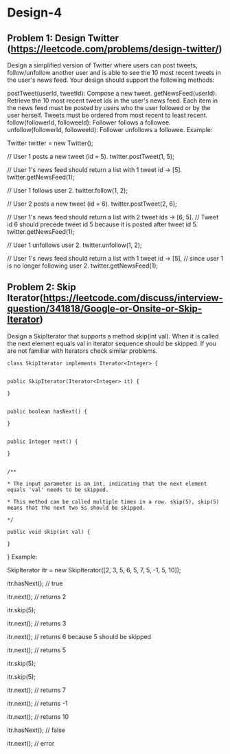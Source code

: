 # Design-4

## Problem 1: Design Twitter (https://leetcode.com/problems/design-twitter/)

Design a simplified version of Twitter where users can post tweets, follow/unfollow another user and is able to see the 10 most recent tweets in the user's news feed. Your design should support the following methods:

postTweet(userId, tweetId): Compose a new tweet.
getNewsFeed(userId): Retrieve the 10 most recent tweet ids in the user's news feed. Each item in the news feed must be posted by users who the user followed or by the user herself. Tweets must be ordered from most recent to least recent.
follow(followerId, followeeId): Follower follows a followee.
unfollow(followerId, followeeId): Follower unfollows a followee.
Example:

Twitter twitter = new Twitter();

// User 1 posts a new tweet (id = 5).
twitter.postTweet(1, 5);

// User 1's news feed should return a list with 1 tweet id -> [5].
twitter.getNewsFeed(1);

// User 1 follows user 2.
twitter.follow(1, 2);

// User 2 posts a new tweet (id = 6).
twitter.postTweet(2, 6);

// User 1's news feed should return a list with 2 tweet ids -> [6, 5].
// Tweet id 6 should precede tweet id 5 because it is posted after tweet id 5.
twitter.getNewsFeed(1);

// User 1 unfollows user 2.
twitter.unfollow(1, 2);

// User 1's news feed should return a list with 1 tweet id -> [5],
// since user 1 is no longer following user 2.
twitter.getNewsFeed(1);


## Problem 2: Skip Iterator(https://leetcode.com/discuss/interview-question/341818/Google-or-Onsite-or-Skip-Iterator)

Design a SkipIterator that supports a method skip(int val). When it is called the next element equals val in iterator sequence should be skipped. If you are not familiar with Iterators check similar problems.

    class SkipIterator implements Iterator<Integer> {


	public SkipIterator(Iterator<Integer> it) {

	}


	public boolean hasNext() {

	}


	public Integer next() {

	}


	/**

	* The input parameter is an int, indicating that the next element equals 'val' needs to be skipped.

	* This method can be called multiple times in a row. skip(5), skip(5) means that the next two 5s should be skipped.

	*/ 

	public void skip(int val) {

	}

}
Example:

SkipIterator itr = new SkipIterator([2, 3, 5, 6, 5, 7, 5, -1, 5, 10]);

itr.hasNext(); // true

itr.next(); // returns 2

itr.skip(5);

itr.next(); // returns 3

itr.next(); // returns 6 because 5 should be skipped

itr.next(); // returns 5

itr.skip(5);

itr.skip(5);

itr.next(); // returns 7

itr.next(); // returns -1

itr.next(); // returns 10

itr.hasNext(); // false

itr.next(); // error
